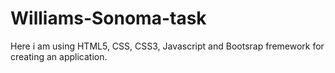 # Williams-Sonoma-task

Here i am using HTML5, CSS, CSS3, Javascript and Bootsrap fremework for creating an application.

